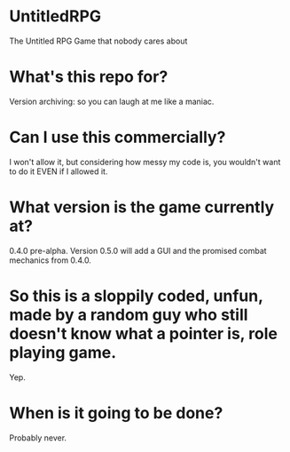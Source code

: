 # UntitledRPG
The Untitled RPG Game that nobody cares about
# What's this repo for?
Version archiving: so you can laugh at me like a maniac.
# Can I use this commercially?
I won't allow it, but considering how messy my code is, you wouldn't want to do it EVEN if I allowed it.
# What version is the game currently at?
0.4.0 pre-alpha. Version 0.5.0 will add a GUI and the promised combat mechanics from 0.4.0.
# So this is a sloppily coded, unfun, made by a random guy who still doesn't know what a pointer is, role playing game.
Yep.
# When is it going to be done?
Probably never.
